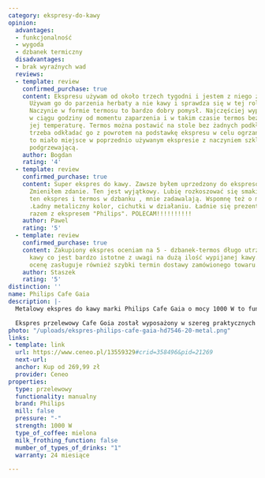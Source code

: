 ```yaml
---
category: ekspresy-do-kawy
opinion:
  advantages:
  - funkcjonalność
  - wygoda
  - dzbanek termiczny
  disadvantages:
  - brak wyraźnych wad
  reviews:
  - template: review
    confirmed_purchase: true
    content: Ekspresu używam od około trzech tygodni i jestem z niego zadowolony.
      Używam go do parzenia herbaty a nie kawy i sprawdza się w tej roli bardzo dobrze.
      Naczynie w formie termosu to bardzo dobry pomysł. Najczęściej wypijam herbatę
      w ciągu godziny od momentu zaparzenia i w takim czasie termos bez problemu utrzymuje
      jej temperaturę. Termos można postawić na stole bez żadnych podkładek i nie
      trzeba odkładać go z powrotem na podstawkę ekspresu w celu ogrzania, tak jak
      to miało miejsce w poprzednio używanym ekspresie z naczyniem szklanym i płytą
      podgrzewającą.
    author: Bogdan
    rating: '4'
  - template: review
    confirmed_purchase: true
    content: Super ekspres do kawy. Zawsze byłem uprzedzony do ekspresów przelewowych.
      Zmieniłem zdanie. Ten jest wyjątkowy. Lubię rozkoszować się smakiem dobrej kawy,
      ten ekspres i termos w dzbanku , mnie zadawalają. Wspomnę też o młynku "Łucznik"
      .Ładny metaliczny kolor, cichutki w działaniu. Ładnie się prezentuje w kuchni,
      razem z ekspresem "Philips". POLECAM!!!!!!!!!!
    author: Pawel
    rating: '5'
  - template: review
    confirmed_purchase: true
    content: Zakupiony ekspres oceniam na 5 - dzbanek-termos długo utrzymuje temperaturę
      kawy co jest bardzo istotne z uwagi na dużą ilość wypijanej kawy.Na bardzo wysoką
      ocenę zasługuje również szybki termin dostawy zamówionego towaru.
    author: Staszek
    rating: '5'
distinction: ''
name: Philips Cafe Gaia
description: |-
  Metalowy ekspres do kawy marki Philips Cafe Gaia o mocy 1000 W to funkcjonalne akcesorium kuchenne o ciekawym designie. Posiada dzbanek termiczny ze stali z podwójną ścianką, blokadę kapania oraz funkcję automatycznego wyłączania, która dezaktywuje urządzenie po zaparzeniu kawy, w trosce o oszczędność energii i bezpieczeństwo użytkownika.

  Ekspres przelewowy Cafe Goia został wyposażony w szereg praktycznych funkcji, zapewniających jego sprawną pracę oraz wysoki komfort użytkowania. Urządzenie posiada dzbanek termiczny z inteligentną blokadą, która pozwala utrzymać pełnię smaku i aromatu kawy nawet do dwóch godzin od jej zaparzenia. Ponadto, podwójna ściana dzbanka odpowiada za utrzymanie odpowiedniej temperatury, co pozwala użytkownikowi długo cieszyć się pysznym, gorącym napojem. Pojemność dzbanka wynosi aż 1,2 l. Zbiornik na wodę posiada wskaźnik, dzięki któremu użytkownik może w prosty i szybki sposób kontrolować jej aktualny poziom.
photo: "/uploads/ekspres-philips-cafe-gaia-hd7546-20-metal.png"
links:
- template: link
  url: https://www.ceneo.pl/13559329#crid=358496&pid=21269
  next-url:
  anchor: Kup od 269,99 zł
  provider: Ceneo
properties:
  type: przelewowy
  functionality: manualny
  brand: Philips
  mill: false
  pressure: "-"
  strength: 1000 W
  type_of_coffee: mielona
  milk_frothing_function: false
  mumber_of_types_of_drinks: "1"
  warranty: 24 miesiące

---
```

